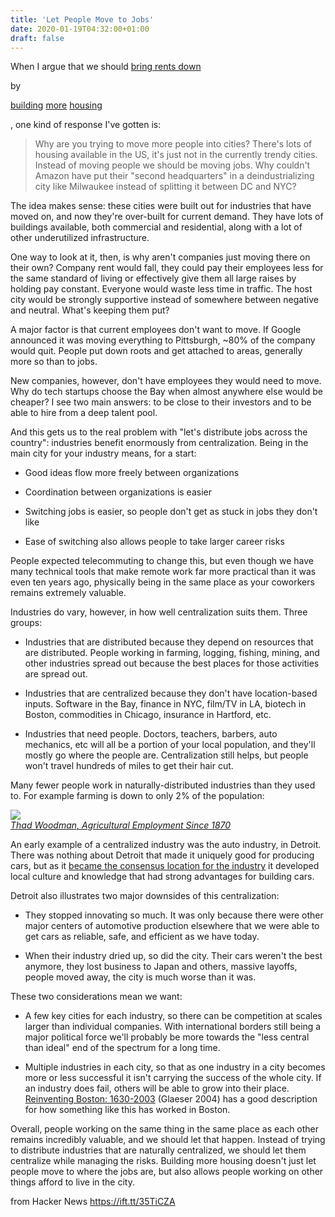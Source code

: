 ```yaml
---
title: 'Let People Move to Jobs'
date: 2020-01-19T04:32:00+01:00
draft: false
---
```


When I argue that we should [bring rents down](https://www.jefftk.com/p/rent-needs-to-decrease)

by

[building](https://www.jefftk.com/p/make-more-land) [more](https://www.jefftk.com/p/unrestricted-housing) [housing](https://www.jefftk.com/p/housing-without-street-parking)

, one kind of response I've gotten is:

> Why are you trying to move more people into cities? There's lots of housing available in the US, it's just not in the currently trendy cities. Instead of moving people we should be moving jobs. Why couldn't Amazon have put their "second headquarters" in a deindustrializing city like Milwaukee instead of splitting it between DC and NYC?

The idea makes sense: these cities were built out for industries that have moved on, and now they're over-built for current demand. They have lots of buildings available, both commercial and residential, along with a lot of other underutilized infrastructure.

One way to look at it, then, is why aren't companies just moving there on their own? Company rent would fall, they could pay their employees less for the same standard of living or effectively give them all large raises by holding pay constant. Everyone would waste less time in traffic. The host city would be strongly supportive instead of somewhere between negative and neutral. What's keeping them put?

A major factor is that current employees don't want to move. If Google announced it was moving everything to Pittsburgh, ~80% of the company would quit. People put down roots and get attached to areas, generally more so than to jobs.

New companies, however, don't have employees they would need to move. Why do tech startups choose the Bay when almost anywhere else would be cheaper? I see two main answers: to be close to their investors and to be able to hire from a deep talent pool.

And this gets us to the real problem with "let's distribute jobs across the country": industries benefit enormously from centralization. Being in the main city for your industry means, for a start:

*   Good ideas flow more freely between organizations
    
*   Coordination between organizations is easier
    
*   Switching jobs is easier, so people don't get as stuck in jobs they don't like
    
*   Ease of switching also allows people to take larger career risks
    

People expected telecommuting to change this, but even though we have many technical tools that make remote work far more practical than it was even ten years ago, physically being in the same place as your coworkers remains extremely valuable.

Industries do vary, however, in how well centralization suits them. Three groups:

*   Industries that are distributed because they depend on resources that are distributed. People working in farming, logging, fishing, mining, and other industries spread out because the best places for those activities are spread out.
    
*   Industries that are centralized because they don't have location-based inputs. Software in the Bay, finance in NYC, film/TV in LA, biotech in Boston, commodities in Chicago, insurance in Hartford, etc.
    
*   Industries that need people. Doctors, teachers, barbers, auto mechanics, etc will all be a portion of your local population, and they'll mostly go where the people are. Centralization still helps, but people won't travel hundreds of miles to get their hair cut.
    

Many fewer people work in naturally-distributed industries than they used to. For example farming is down to only 2% of the population:

[![](https://www.jefftk.com/percent-of-us-workforce-in-agriculture-1870-to-2000.png)](http://www.thadw.us/agricultural-employment-since-1870/)  
_[Thad Woodman, Agricultural Employment Since 1870](http://www.thadw.us/agricultural-employment-since-1870/)_

An early example of a centralized industry was the auto industry, in Detroit. There was nothing about Detroit that made it uniquely good for producing cars, but as it [became the consensus location for the industry](https://slate.com/news-and-politics/2012/02/why-are-all-the-big-american-car-companies-based-in-michigan.html) it developed local culture and knowledge that had strong advantages for building cars.

Detroit also illustrates two major downsides of this centralization:

*   They stopped innovating so much. It was only because there were other major centers of automotive production elsewhere that we were able to get cars as reliable, safe, and efficient as we have today.
    
*   When their industry dried up, so did the city. Their cars weren't the best anymore, they lost business to Japan and others, massive layoffs, people moved away, the city is much worse than it was.
    

These two considerations mean we want:

*   A few key cities for each industry, so there can be competition at scales larger than individual companies. With international borders still being a major political force we'll probably be more towards the "less central than ideal" end of the spectrum for a long time.
    
*   Multiple industries in each city, so that as one industry in a city becomes more or less successful it isn't carrying the success of the whole city. If an industry does fail, others will be able to grow into their place. [Reinventing Boston: 1630-2003](https://www.csus.edu/indiv/c/chalmersk/econ180fa08/glaeserboston.pdf) (Glaeser 2004) has a good description for how something like this has worked in Boston.
    

Overall, people working on the same thing in the same place as each other remains incredibly valuable, and we should let that happen. Instead of trying to distribute industries that are naturally centralized, we should let them centralize while managing the risks. Building more housing doesn't just let people move to where the jobs are, but also allows people working on other things afford to live in the city.

  
  
from Hacker News https://ift.tt/35TiCZA